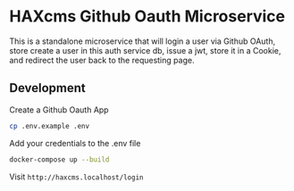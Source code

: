 # HAXcms Github Oauth Microservice

This is a standalone microservice that will login a user via Github OAuth,
store create a user in this auth service db, issue a jwt, store it in a Cookie,
and redirect the user back to the requesting page.

## Development

Create a Github Oauth App

```bash
cp .env.example .env
```

Add your credentials to the .env file

```bash
docker-compose up --build
```

Visit `http://haxcms.localhost/login` 
